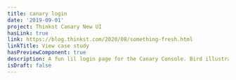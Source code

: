 ```yaml
---
title: canary login
date: '2019-09-01'
project: Thinkst Canary New UI
hasLink: true
link: https://blog.thinkst.com/2020/08/something-fresh.html
linkTitle: View case study
hasPreviewComponent: true
description: A fun lil login page for the Canary Console. Bird illustration by Max McClaughlin.
isDraft: false
---
```

